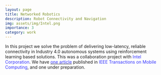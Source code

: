 ```yaml
---
layout: page
title: Networked Robotics
description: Robot Connectivity and Navigation
img: assets/img/Intel.png
importance: 3
category: work
---
```


In this project we solve the problem of delivering low-latency, reliable connectivity in Industry 4.0 autonomous systems using reinforcement learning based solutions. This was a collaboration project with <font color="#3333FF">Intel Corporation</font>. We have <a href="https://debashriroy.github.io/journals/"><font color="#3333FF">one article</font></a> published in <font color="#3333FF"> IEEE Transactions on Mobile Computing</font>, and one under preparation.
